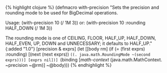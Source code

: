 {% highlight clojure %}
(defmacro with-precision
  "Sets the precision and rounding mode to be used for BigDecimal operations.

  Usage: (with-precision 10 (/ 1M 3))
  or:    (with-precision 10 :rounding HALF_DOWN (/ 1M 3))

  The rounding mode is one of CEILING, FLOOR, HALF_UP, HALF_DOWN,
  HALF_EVEN, UP, DOWN and UNNECESSARY; it defaults to HALF_UP."
  {:added "1.0"}
  [precision & exprs]
    (let [[body rm] (if (= (first exprs) :rounding)
                      [(next (next exprs))
                       `((. java.math.RoundingMode ~(second exprs)))]
                      [exprs nil])]
      `(binding [*math-context* (java.math.MathContext. ~precision ~@rm)]
         ~@body)))
{% endhighlight %}
